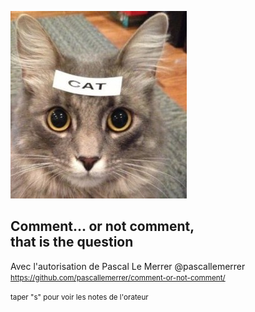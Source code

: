 ![](images/comments.jpg)
## Comment... or not comment, <br>that is the question
Avec l'autorisation de Pascal Le Merrer
@pascallemerrer
<small>https://github.com/pascallemerrer/comment-or-not-comment/</small>

<small>taper "s" pour voir les notes de l'orateur</small>
